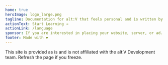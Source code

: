 ```yaml
---
home: true
heroImage: logo_large.png
tagline: Documentation for alt:V that feels personal and is written by humans for humans.
actionText: Start Learning →
actionLink: /language
sponsor: If you are interested in placing your website, server, or ad. Contact Stuyk#0864 on Discord.
footer: Made with ❤️
---
```


This site is provided as is and is not affiliated with the alt:V Development team. Refresh the page if you freeze.
